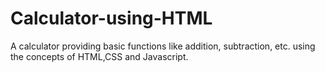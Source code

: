 # Calculator-using-HTML
A calculator providing basic functions like addition, subtraction, etc. using the concepts of HTML,CSS and Javascript.
